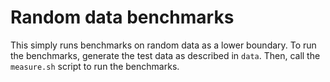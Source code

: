 # Random data benchmarks

This simply runs benchmarks on random data as a lower boundary.
To run the benchmarks, generate the test data as described in `data`.
Then, call the `measure.sh` script to run the benchmarks.
